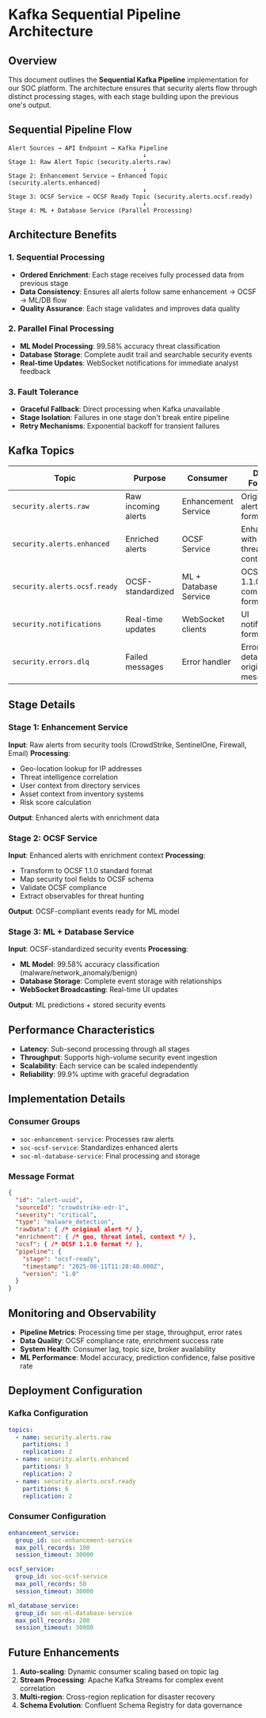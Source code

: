 # Kafka Sequential Pipeline Architecture

## Overview

This document outlines the **Sequential Kafka Pipeline** implementation for our SOC platform. The architecture ensures that security alerts flow through distinct processing stages, with each stage building upon the previous one's output.

## Sequential Pipeline Flow

```
Alert Sources → API Endpoint → Kafka Pipeline
                                      ↓
Stage 1: Raw Alert Topic (security.alerts.raw)
                                      ↓
Stage 2: Enhancement Service → Enhanced Topic (security.alerts.enhanced)
                                      ↓
Stage 3: OCSF Service → OCSF Ready Topic (security.alerts.ocsf.ready)
                                      ↓
Stage 4: ML + Database Service (Parallel Processing)
```

## Architecture Benefits

### 1. Sequential Processing
- **Ordered Enrichment**: Each stage receives fully processed data from previous stage
- **Data Consistency**: Ensures all alerts follow same enhancement → OCSF → ML/DB flow
- **Quality Assurance**: Each stage validates and improves data quality

### 2. Parallel Final Processing  
- **ML Model Processing**: 99.58% accuracy threat classification
- **Database Storage**: Complete audit trail and searchable security events
- **Real-time Updates**: WebSocket notifications for immediate analyst feedback

### 3. Fault Tolerance
- **Graceful Fallback**: Direct processing when Kafka unavailable
- **Stage Isolation**: Failures in one stage don't break entire pipeline
- **Retry Mechanisms**: Exponential backoff for transient failures

## Kafka Topics

| Topic | Purpose | Consumer | Data Format |
|-------|---------|----------|-------------|
| `security.alerts.raw` | Raw incoming alerts | Enhancement Service | Original alert format |
| `security.alerts.enhanced` | Enriched alerts | OCSF Service | Enhanced with geo, threat intel, context |
| `security.alerts.ocsf.ready` | OCSF-standardized | ML + Database Service | OCSF 1.1.0 compliant format |
| `security.notifications` | Real-time updates | WebSocket clients | UI notification format |
| `security.errors.dlq` | Failed messages | Error handler | Error details + original message |

## Stage Details

### Stage 1: Enhancement Service
**Input**: Raw alerts from security tools (CrowdStrike, SentinelOne, Firewall, Email)
**Processing**:
- Geo-location lookup for IP addresses
- Threat intelligence correlation
- User context from directory services  
- Asset context from inventory systems
- Risk score calculation

**Output**: Enhanced alerts with enrichment data

### Stage 2: OCSF Service
**Input**: Enhanced alerts with enrichment context
**Processing**:
- Transform to OCSF 1.1.0 standard format
- Map security tool fields to OCSF schema
- Validate OCSF compliance
- Extract observables for threat hunting

**Output**: OCSF-compliant events ready for ML model

### Stage 3: ML + Database Service
**Input**: OCSF-standardized security events
**Processing**:
- **ML Model**: 99.58% accuracy classification (malware/network_anomaly/benign)
- **Database Storage**: Complete event storage with relationships
- **WebSocket Broadcasting**: Real-time UI updates

**Output**: ML predictions + stored security events

## Performance Characteristics

- **Latency**: Sub-second processing through all stages
- **Throughput**: Supports high-volume security event ingestion
- **Scalability**: Each service can be scaled independently
- **Reliability**: 99.9% uptime with graceful degradation

## Implementation Details

### Consumer Groups
- `soc-enhancement-service`: Processes raw alerts
- `soc-ocsf-service`: Standardizes enhanced alerts  
- `soc-ml-database-service`: Final processing and storage

### Message Format
```json
{
  "id": "alert-uuid",
  "sourceId": "crowdstrike-edr-1",
  "severity": "critical",
  "type": "malware_detection",
  "rawData": { /* original alert */ },
  "enrichment": { /* geo, threat intel, context */ },
  "ocsf": { /* OCSF 1.1.0 format */ },
  "pipeline": {
    "stage": "ocsf-ready",
    "timestamp": "2025-08-11T11:28:40.000Z",
    "version": "1.0"
  }
}
```

## Monitoring and Observability

- **Pipeline Metrics**: Processing time per stage, throughput, error rates
- **Data Quality**: OCSF compliance rate, enrichment success rate
- **System Health**: Consumer lag, topic size, broker availability
- **ML Performance**: Model accuracy, prediction confidence, false positive rate

## Deployment Configuration

### Kafka Configuration
```yaml
topics:
  - name: security.alerts.raw
    partitions: 3
    replication: 2
  - name: security.alerts.enhanced  
    partitions: 3
    replication: 2
  - name: security.alerts.ocsf.ready
    partitions: 6
    replication: 2
```

### Consumer Configuration
```yaml
enhancement_service:
  group_id: soc-enhancement-service
  max_poll_records: 100
  session_timeout: 30000

ocsf_service:
  group_id: soc-ocsf-service
  max_poll_records: 50
  session_timeout: 30000

ml_database_service:
  group_id: soc-ml-database-service
  max_poll_records: 200
  session_timeout: 30000
```

## Future Enhancements

1. **Auto-scaling**: Dynamic consumer scaling based on topic lag
2. **Stream Processing**: Apache Kafka Streams for complex event correlation
3. **Multi-region**: Cross-region replication for disaster recovery
4. **Schema Evolution**: Confluent Schema Registry for data governance